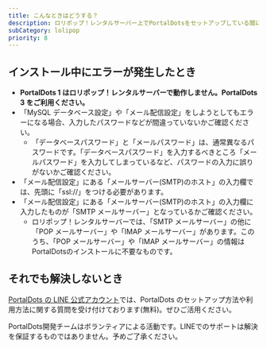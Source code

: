 ```yaml
---
title: こんなときはどうする？
description: ロリポップ！レンタルサーバー上でPortalDotsをセットアップしている間にトラブルが発生した場合、以下をご確認ください。
subCategory: lolipop
priority: 8
---
```


## インストール中にエラーが発生したとき

- **PortalDots 1 はロリポップ！レンタルサーバーで動作しません。PortalDots 3 をご利用ください。**
- 「MySQL データベース設定」や「メール配信設定」をしようとしてもエラーになる場合、入力したパスワードなどが間違っていないかご確認ください。
    - 「データベースパスワード」と「メールパスワード」は、通常異なるパスワードです。「データベースパスワード」を入力するべきところ「メールパスワード」を入力してしまっているなど、パスワードの入力に誤りがないかご確認ください。
- 「メール配信設定」にある「メールサーバー(SMTP)のホスト」の入力欄では、先頭に「ssl://」をつける必要があります。
- 「メール配信設定」にある「メールサーバー(SMTP)のホスト」の入力欄に入力したものが「SMTP メールサーバー」となっているかご確認ください。
    - ロリポップ！レンタルサーバーでは、「SMTP メールサーバー」の他に「POP メールサーバー」や「IMAP メールサーバー」があります。このうち、「POP メールサーバー」や「IMAP メールサーバー」の情報は PortalDotsのインストールに不要なものです。

## それでも解決しないとき

[PortalDots の LINE 公式アカウント](https://lin.ee/aeee9s9)では、PortalDots
のセットアップ方法や利用方法に関する質問を受け付けております(無料)。ぜひご活用ください。

<docs-alert type="warning">
  PortalDots開発チームはボランティアによる活動です。LINEでのサポートは解決を保証するものではありません。予めご了承ください。
</docs-alert>
